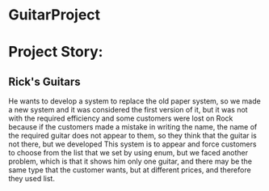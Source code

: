 # GuitarProject
# Project Story:
## Rick's Guitars
He wants to develop a system to replace the old paper system, so we made a new system and it was considered the first version of it, but it was not with the required efficiency and some customers were lost on Rock because if the customers made a mistake in writing the name, the name of the required guitar does not appear to them, so they think that the guitar is not there, but we developed This system is to appear and force customers to choose from the list that we set by using enum, but we faced another problem, which is that it shows him only one guitar, and there may be the same type that the customer wants, but at different prices, and therefore they used list.

